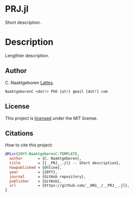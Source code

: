 [//]: # (Replace all __ORG__ by the organization name)
[//]: # (Replace all __PRJ__ by the project name)
[//]: # (Delete this comments)

# __PRJ__.jl

Short description.

# Description

Lengthier description.

## Author

C. Naaktgeboren [Lattes](http://lattes.cnpq.br/8621139258082919).

`NaaktgeborenC <dot!> PhD {at!} gmail [dot!] com`

## License

This project is [licensed](https://github.com/__ORG__/__PRJ__.jl/blob/master/LICENSE)
under the MIT license.

## Citations

How to cite this project:

```bibtex
@Misc{20YY-NaaktgeborenC-TEMPLATE,
  author       = {C. Naaktgeboren},
  title        = {{__PRJ__.jl} -- Short description},
  howpublished = {Online},
  year         = {20YY},
  journal      = {GitHub repository},
  publisher    = {GitHub},
  url          = {https://github.com/__ORG__/__PRJ__.jl},
}
```

